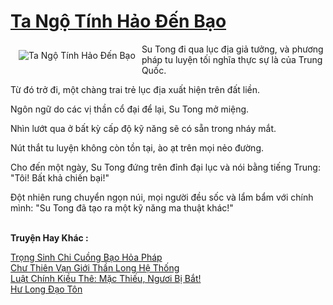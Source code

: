 <a href="https://truyentiki.com/ta-ngo-tinh-hao-den-bao.33867/" title="Ta Ngộ Tính Hảo Đến Bạo"><h1>Ta Ngộ Tính Hảo Đến Bạo</h1></a><div style="display:table"><img align="right" style="float: left; padding: 10px;" src="https://truyentiki.com/a/img/str/src/33867.jpg" alt="Ta Ngộ Tính Hảo Đến Bạo">Su Tong đi qua lục địa giả tưởng, và phương pháp tu luyện tối nghĩa thực sự là của Trung Quốc. <p></p> Từ đó trở đi, một chàng trai trẻ lục địa xuất hiện trên đất liền. <p></p> Ngôn ngữ do các vị thần cổ đại để lại, Su Tong mở miệng. <p></p> Nhìn lướt qua ở bất kỳ cấp độ kỹ năng sẽ có sẵn trong nháy mắt. <p></p> Nút thắt tu luyện không còn tồn tại, ào ạt trên mọi nẻo đường. <p></p> Cho đến một ngày, Su Tong đứng trên đỉnh đại lục và nói bằng tiếng Trung: "Tôi! Bất khả chiến bại!" <p></p> Đột nhiên rung chuyển ngọn núi, mọi người đều sốc và lẩm bẩm với chính mình: "Su Tong đã tạo ra một kỹ năng ma thuật khác!"</div><p><br><b>Truyện Hay Khác :</b></p><a href="https://truyentiki.com/trong-sinh-chi-cuong-bao-hoa-phap.33866/" alt="Trọng Sinh Chi Cuồng Bạo Hỏa Pháp">Trọng Sinh Chi Cuồng Bạo Hỏa Pháp</a><br/><a href="https://github.com/nownovels/top500/tree/master/truyenhay/33674/" alt="Chư Thiên Vạn Giới Thần Long Hệ Thống">Chư Thiên Vạn Giới Thần Long Hệ Thống</a><br/><a href="https://truyentiki.wordpress.com/2020/06/08/luat-chinh-kieu-the-mac-thieu-nguoi-bi-bat/" alt="Luật Chính Kiều Thê: Mặc Thiếu, Ngươi Bị Bắt!">Luật Chính Kiều Thê: Mặc Thiếu, Ngươi Bị Bắt!</a><br/><a href="https://github.com/nownovels/top500/tree/master/truyenhay/33494/" alt="Hư Long Đạo Tôn">Hư Long Đạo Tôn</a><br/>